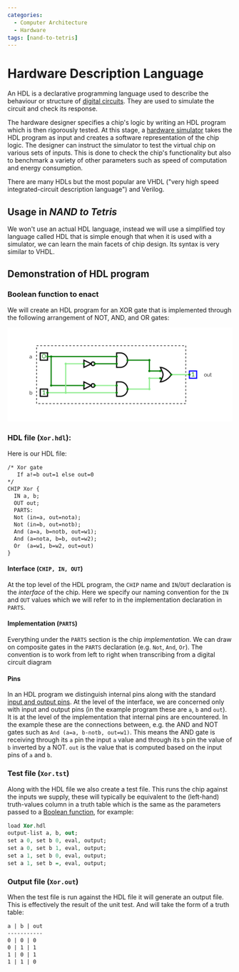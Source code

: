 ```yaml
---
categories:
  - Computer Architecture
  - Hardware
tags: [nand-to-tetris]
---
```


# Hardware Description Language

An HDL is a declarative programming language used to describe the behaviour or structure of [digital circuits](/Electronics_and_Hardware/Digital_circuits/Integrated_circuits.md). They are used to simulate the circuit and check its response.

The hardware designer specifies a chip's logic by writing an HDL program which is then rigorously tested. At this stage, a [hardware simulator](/Computer_Architecture/Hardware_simulation.md) takes the HDL program as input and creates a software representation of the chip logic. The designer can instruct the simulator to test the virtual chip on various sets of inputs. This is done to check the chip's functionality but also to benchmark a variety of other parameters such as speed of computation and energy consumption.

There are many HDLs but the most popular are VHDL ("very high speed integrated-circuit description language") and Verilog.

## Usage in _NAND to Tetris_

We won't use an actual HDL language, instead we will use a simplified toy language called HDL that is simple enough that when it is used with a simulator, we can learn the main facets of chip design. Its syntax is very similar to VHDL.

## Demonstration of HDL program

### Boolean function to enact

We will create an HDL program for an XOR gate that is implemented through the following arrangement of NOT, AND, and OR gates:

![](/_img/xor-hdl.png)

### HDL file (`Xor.hdl`):

Here is our HDL file:

```
/* Xor gate
   If a!=b out=1 else out=0
*/
CHIP Xor {
  IN a, b;
  OUT out;
  PARTS:
  Not (in=a, out=nota);
  Not (in=b, out=notb);
  And (a=a, b=notb, out=w1);
  And (a=nota, b=b, out=w2);
  Or  (a=w1, b=w2, out=out)
}
```

#### Interface (`CHIP, IN, OUT`)

At the top level of the HDL program, the `CHIP` name and `IN`/`OUT` declaration is the _interface_ of the chip. Here we specify our naming convention for the `IN` and `OUT` values which we will refer to in the implementation declaration in `PARTS`.

#### Implementation (`PARTS`)

Everything under the `PARTS` section is the chip _implementation_. We can draw on composite gates in the `PARTS` declaration (e.g. `Not`, `And`, `Or`). The convention is to work from left to right when transcribing from a digital circuit diagram

#### Pins

In an HDL program we distinguish internal pins along with the standard [input and output pins](/Electronics_and_Hardware/Digital_circuits/Integrated_circuits.md). At the level of the interface, we are concerned only with input and output pins (in the example program these are `a`, `b` and `out`). It is at the level of the implementation that internal pins are encountered. In the example these are the connections between, e.g. the AND and NOT gates such as `And (a=a, b-notb, out=w1)`. This means the AND gate is receiving through its `a` pin the input `a` value and through its `b` pin the value of `b` inverted by a NOT. `out` is the value that is computed based on the input pins of `a` and `b`.

### Test file (`Xor.tst`)

Along with the HDL file we also create a test file. This runs the chip against the inputs we supply, these will typically be equivalent to the (left-hand) truth-values column in a truth table which is the same as the parameters passed to a [Boolean function](/Logic/Propositional_logic/Boolean_functions.md), for example:

```vhdl
load Xor.hdl
output-list a, b, out;
set a 0, set b 0, eval, output;
set a 0, set b 1, eval, output;
set a 1, set b 0, eval, output;
set a 1, set b =, eval, output;
```

### Output file (`Xor.out`)

When the test file is run against the HDL file it will generate an output file. This is effectively the result of the unit test. And will take the form of a truth table:

```
a | b | out
-----------
0 | 0 | 0
0 | 1 | 1
1 | 0 | 1
1 | 1 | 0
```
